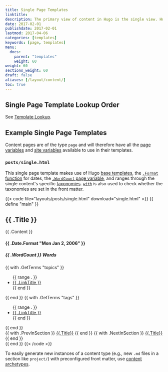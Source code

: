 ```yaml
---
title: Single Page Templates
linktitle:
description: The primary view of content in Hugo is the single view. Hugo will render every Markdown file provided with a corresponding single template.
date: 2017-02-01
publishdate: 2017-02-01
lastmod: 2017-04-06
categories: [templates]
keywords: [page, templates]
menu:
  docs:
    parent: "templates"
    weight: 60
weight: 60
sections_weight: 60
draft: false
aliases: [/layout/content/]
toc: true
---
```


## Single Page Template Lookup Order

See [Template Lookup](/templates/lookup-order/).

## Example Single Page Templates

Content pages are of the type `page` and will therefore have all the [page variables][pagevars] and [site variables] available to use in their templates.

### `posts/single.html`

This single page template makes use of Hugo [base templates], the [`.Format` function] for dates, the [`.WordCount` page variable][pagevars], and ranges through the single content's specific [taxonomies][pagetaxonomy]. [`with`] is also used to check whether the taxonomies are set in the front matter.

{{< code file="layouts/posts/single.html" download="single.html" >}}
{{ define "main" }}

<section id="main">
  <h1 id="title">{{ .Title }}</h1>
  <div>
        <article id="content">
           {{ .Content }}
        </article>
  </div>
</section>
<aside id="meta">
    <div>
    <section>
      <h4 id="date"> {{ .Date.Format "Mon Jan 2, 2006" }} </h4>
      <h5 id="wordcount"> {{ .WordCount }} Words </h5>
    </section>
      {{ with .GetTerms "topics" }}
        <ul id="topics">
          {{ range . }}
            <li><a href="{{ .RelPermalink }}">{{ .LinkTitle }}</a></li>
          {{ end }}
        </ul>
      {{ end }}
      {{ with .GetTerms "tags" }}
        <ul id="tags">
          {{ range . }}
            <li><a href="{{ .RelPermalink }}">{{ .LinkTitle }}</a></li>
          {{ end }}
        </ul>
      {{ end }}
    </div>
    <div>
        {{ with .PrevInSection }}
          <a class="previous" href="{{.Permalink}}"> {{.Title}}</a>
        {{ end }}
        {{ with .NextInSection }}
          <a class="next" href="{{.Permalink}}"> {{.Title}}</a>
        {{ end }}
    </div>
</aside>
{{ end }}
{{< /code >}}

To easily generate new instances of a content type (e.g., new `.md` files in a section like `project/`) with preconfigured front matter, use [content archetypes][archetypes].

[archetypes]: /content-management/archetypes/
[base templates]: /templates/base/
[config]: /getting-started/configuration/
[content type]: /content-management/types/
[directory structure]: /getting-started/directory-structure/
[dry]: https://en.wikipedia.org/wiki/Don%27t_repeat_yourself
[`.format` function]: /functions/format/
[front matter]: /content-management/front-matter/
[pagetaxonomy]: /templates/taxonomy-templates/#display-a-single-piece-of-contents-taxonomies
[pagevars]: /variables/page/
[partials]: /templates/partials/
[section]: /content-management/sections/
[site variables]: /variables/site/
[spf13]: https://spf13.com/
[`with`]: /functions/with/
